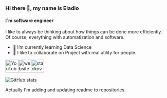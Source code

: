 ### Hi there 👋, my name is Eladio
#### I´m software engineer

I like to always be thinking about how things can be done more efficiently. Of course, everything with automatization and software.

- 🌱 I’m currently learning Data Science 
- 👯 I like to collaborate on Project with real utility for people. 

[<img src='https://cdn.jsdelivr.net/npm/simple-icons@3.0.1/icons/youtube.svg' alt='YouTube' height='40'>](https://www.youtube.com/channel/UC-uaU5oLN-xrHeKWzWeo0Hw/videos)[<img src='https://cdn.jsdelivr.net/npm/simple-icons@3.0.1/icons/icloud.svg' alt='website' height='40'>](http://eladiorocha.me/)[<img src='https://cdn.jsdelivr.net/npm/simple-icons@3.0.1/icons/stackoverflow.svg' alt='stackoverflow' height='40'>](https://es.stackoverflow.com/users/177151/eladio-rocha-vizcaino)  

![GitHub stats](https://github-readme-stats.vercel.app/api?username=EladioRocha&show_icons=true)  

Actually I´m adding and updating readme to repositories. 

<!--
**EladioRocha/EladioRocha** is a ✨ _special_ ✨ repository because its `README.md` (this file) appears on your GitHub profile.

Here are some ideas to get you started:

- 🌱 I’m currently working on ...
-  🤖 I’m currently learning ...
- 👯 I’m looking to collaborate on ...
- 🤔 I’m looking for help with ...
- 💬 Ask me about ...
- 📫 How to reach me: ...
- 😄 Pronouns: ...
- ⚡ Fun fact: ...
-->
